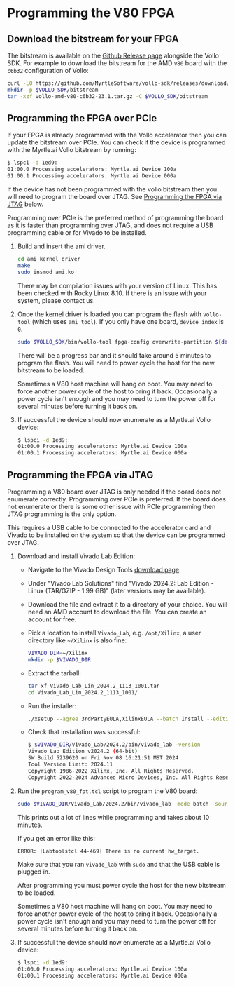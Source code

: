 # Programming the V80 FPGA

## Download the bitstream for your FPGA

The bitstream is available on the [Github Release page] alongside the Vollo SDK. For example to
download the bitstream for the AMD `v80` board with the `c6b32` configuration of Vollo:

[Github Release page]: https://github.com/MyrtleSoftware/vollo-sdk/releases/

```sh
curl -LO https://github.com/MyrtleSoftware/vollo-sdk/releases/download/v23.1.0/vollo-amd-v80-c6b32-23.1.tar.gz
mkdir -p $VOLLO_SDK/bitstream
tar -xzf vollo-amd-v80-c6b32-23.1.tar.gz -C $VOLLO_SDK/bitstream
```

## Programming the FPGA over PCIe

If your FPGA is already programmed with the Vollo accelerator then you can update the bitstream over
PCIe. You can check if the device is programmed with the Myrtle.ai Vollo bitstream by running:

```sh
$ lspci -d 1ed9:
01:00.0 Processing accelerators: Myrtle.ai Device 100a
01:00.1 Processing accelerators: Myrtle.ai Device 000a
```

If the device has not been programmed with the vollo bitstream then you will need to program the board
over JTAG. See [Programming the FPGA via JTAG](#programming-the-fpga-via-jtag) below.

Programming over PCIe is the preferred method of programming the board as it is faster than
programming over JTAG, and does not require a USB programming cable or for Vivado to be installed.

1. Build and insert the ami driver.

   ```sh
   cd ami_kernel_driver
   make
   sudo insmod ami.ko
   ```

   There may be compilation issues with your version of Linux. This has been checked with Rocky Linux
   8.10. If there is an issue with your system, please contact us.

2. Once the kernel driver is loaded you can program the flash with `vollo-tool` (which uses
   `ami_tool`). If you only have one board, `device_index` is `0`.

   ```sh
   sudo $VOLLO_SDK/bin/vollo-tool fpga-config overwrite-partition ${device_index:?} $VOLLO_SDK/bitstream/vollo-amd-v80-c6b32.pdi USER_IMAGE
   ```

   There will be a progress bar and it should take around 5 minutes to program the flash. You will
   need to power cycle the host for the new bitstream to be loaded.

   <div class="warning">
   Sometimes a V80 host machine will hang on boot. You may need to force another power cycle of the
   host to bring it back. Occasionally a power cycle isn't enough and you may need to turn the power
   off for several minutes before turning it back on.
   </div>

3. If successful the device should now enumerate as a Myrtle.ai Vollo device:

   ```sh
   $ lspci -d 1ed9:
   01:00.0 Processing accelerators: Myrtle.ai Device 100a
   01:00.1 Processing accelerators: Myrtle.ai Device 000a
   ```

## Programming the FPGA via JTAG

Programming a V80 board over JTAG is only needed if the board does not enumerate correctly.
Programming over PCIe is preferred. If the board does not enumerate or there is some other issue
with PCIe programming then JTAG programming is the only option.

This requires a USB cable to be connected to the accelerator card and Vivado to be installed on the
system so that the device can be programmed over JTAG.

[download page]: https://www.xilinx.com/support/download/index.html/content/xilinx/en/downloadNav/vivado-design-tools.html

1. Download and install Vivado Lab Edition:

    - Navigate to the Vivado Design Tools [download page].
    - Under "Vivado Lab Solutions" find "Vivado 2024.2: Lab Edition - Linux (TAR/GZIP - 1.99 GB)" (later versions may be available).
    - Download the file and extract it to a directory of your choice. You will need an AMD account
      to download the file. You can create an account for free.
    - Pick a location to install `Vivado_Lab`, e.g. `/opt/Xilinx`, a user directory like `~/Xilinx` is
      also fine:

      ```sh
      VIVADO_DIR=~/Xilinx
      mkdir -p $VIVADO_DIR
      ```

    - Extract the tarball:

      ```sh
      tar xf Vivado_Lab_Lin_2024.2_1113_1001.tar
      cd Vivado_Lab_Lin_2024.2_1113_1001/
      ```

    - Run the installer:

      ```sh
      ./xsetup --agree 3rdPartyEULA,XilinxEULA --batch Install --edition "Vivado Lab Edition (Standalone)" --location $VIVADO_DIR
      ```

    - Check that installation was successful:

      ```sh
      $ $VIVADO_DIR/Vivado_Lab/2024.2/bin/vivado_lab -version
      Vivado Lab Edition v2024.2 (64-bit)
      SW Build 5239620 on Fri Nov 08 16:21:51 MST 2024
      Tool Version Limit: 2024.11
      Copyright 1986-2022 Xilinx, Inc. All Rights Reserved.
      Copyright 2022-2024 Advanced Micro Devices, Inc. All Rights Reserved.
      ```

2. Run the `program_v80_fpt.tcl` script to program the V80 board:

    ```sh
    sudo $VIVADO_DIR/Vivado_Lab/2024.2/bin/vivado_lab -mode batch -source ./flash_vollo-amd-v80-c6b32.tcl
    ```

   This prints out a lot of lines while programming and takes about 10 minutes.

   If you get an error like this:

   ```sh
   ERROR: [Labtoolstcl 44-469] There is no current hw_target.
   ```

   Make sure that you ran `vivado_lab` with `sudo` and that the USB cable is plugged in.

   After programming you must power cycle the host for the new bitstream to be loaded.

   <div class="warning">
   Sometimes a V80 host machine will hang on boot. You may need to force another power cycle of the
   host to bring it back. Occasionally a power cycle isn't enough and you may need to turn the power
   off for several minutes before turning it back on.
   </div>

3. If successful the device should now enumerate as a Myrtle.ai Vollo device:

   ```sh
   $ lspci -d 1ed9:
   01:00.0 Processing accelerators: Myrtle.ai Device 100a
   01:00.1 Processing accelerators: Myrtle.ai Device 000a
   ```
